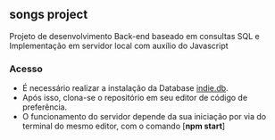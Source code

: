 ## songs project
Projeto de desenvolvimento Back-end baseado em consultas SQL e Implementação em servidor local com auxílio do Javascript

### Acesso
- É necessário realizar a instalação da Database [indie.db](indie.db).
- Após isso, clona-se o repositório em seu editor de código de preferência.
- O funcionamento do servidor depende da sua iniciação por via do terminal do mesmo editor, com o comando [**npm start**]
